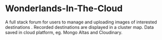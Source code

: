 # Wonderlands-In-The-Cloud
A full stack forum for users to manage and uploading images of interested destinations . Recorded destinations are displayed in a cluster map. Data saved in cloud platform, eg. Mongo Altas and Cloudinary.

